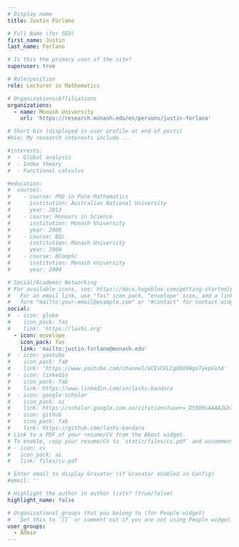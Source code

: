 ```yaml
---
# Display name
title: Justin Forlano 

# Full Name (for SEO)
first_name: Justin
last_name: Forlano

# Is this the primary user of the site?
superuser: true

# Role/position
role: Lecturer in Mathematics

# Organizations/Affiliations
organizations:
  - name: Monash University
    url: 'https://research.monash.edu/en/persons/justin-forlano'

# Short bio (displayed in user profile at end of posts)
#bio: My research interests include ...

#interests:
#  - Global analysis
#  - Index theory 
#  - Functional calculus

#education:
#  courses:
#    - course: PhD in Pure Mathematics
#      institution: Australian National University
#      year: 2013
#    - course: Honours in Science 
#      institution: Monash University
#      year: 2006
#    - course: BSc
#      institution: Monash University
#      year: 2004
#    - course: BCompSc
#      institution: Monash University
#      year: 2004

# Social/Academic Networking
# For available icons, see: https://docs.hugoblox.com/getting-started/page-builder/#icons
#   For an email link, use "fas" icon pack, "envelope" icon, and a link in the
#   form "mailto:your-email@example.com" or "#contact" for contact widget.
social:
#  - icon: globe
#    icon_pack: fas
#    link: 'https://lashi.org'
  - icon: envelope
    icon_pack: fas
    link: 'mailto:justin.forlano@monash.edu'
#  - icon: youtube
#    icon_pack: fab
#    link: 'https://www.youtube.com/channel/UCEvCFLCgX089WgoTykpGotA'
#  - icon: linkedin
#    icon_pack: fab
#    link: https://www.linkedin.com/in/lashi-bandara
#  - icon: google-scholar
#    icon_pack: ai
#    link: https://scholar.google.com.au/citations?user=_D55D0sAAAAJ&hl=en
#  - icon: github
#    icon_pack: fab
#    link: https://github.com/lashi-bandara
# Link to a PDF of your resume/CV from the About widget.
# To enable, copy your resume/CV to `static/files/cv.pdf` and uncomment the lines below.
# - icon: cv
#   icon_pack: ai
#   link: files/cv.pdf

# Enter email to display Gravatar (if Gravatar enabled in Config)
#email: ''

# Highlight the author in author lists? (true/false)
highlight_name: false

# Organizational groups that you belong to (for People widget)
#   Set this to `[]` or comment out if you are not using People widget.
user_groups:
  - Admin
---
```

